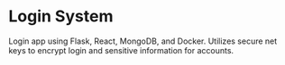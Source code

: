 # Login System

Login app using Flask, React, MongoDB, and Docker.
Utilizes secure net keys to encrypt login and sensitive information for accounts.
